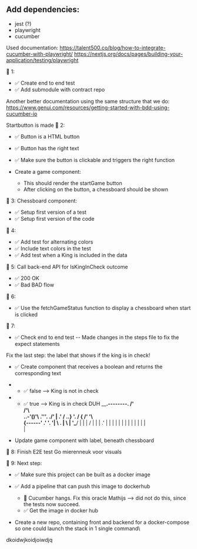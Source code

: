 ## Add dependencies:
- jest (?)
- playwright
- cucumber

Used documentation:
https://talent500.co/blog/how-to-integrate-cucumber-with-playwright/
https://nextjs.org/docs/pages/building-your-application/testing/playwright

🥫 1:
- ✅ Create end to end test
- ✅ Add submodule with contract repo

Another better documentation using the same structure that we do:
https://www.genui.com/resources/getting-started-with-bdd-using-cucumber-io


Startbutton is made
🥫 2:
- ✅ Button is a HTML button
- ✅ Button has the right text
- ✅ Make sure the button is clickable and triggers the right function

- Create a game component:
    - This should render the startGame button
    - After clicking on the button, a chessboard should be shown

🥫 3:
Chessboard component: 
- ✅ Setup first version of a test
- ✅ Setup first version of the code

🥫 4:
- ✅ Add test for alternating colors
- ✅ Include text colors in the test
- ✅ Add test when a King is included in the data

🥫 5:
Call back-end API for IsKingInCheck outcome
- ✅ 200 OK
- ✅ Bad BAD flow

🥫 6:
- ✅ Use the fetchGameStatus function to display a chessboard when start is clicked

🥫 7:
- ✅ Check end to end test
-- Made changes in the steps file to fix the expect statements

Fix the last step: the label that shows if the king is in check!
- ✅ Create component that receives a boolean and returns the corresponding text
- - ✅ false --> King is not in check
- - ✅ true --> King is in check
DUH
                       ______.--------.
                     /'                \
                    /'\                 \
                ..-'\()'\    .'''.    ./'
               |                .'    /
                \..}                  '\.
                 /     {      /'    '\   \
                {------'    .'        '.  '|
                 \        . |           \   |
                  '\_____/  |            |   |
                   /       |             |    |
                 .'       |              |     |
                 |       |              |       |
                 |      |              |       |
                 |                    |         \
                                                 |

- Update game component with label, beneath chessboard

🥫 8:
Finish E2E test
Go mierenneuk voor visuals

🥫 9:
Next step:
- ✅ Make sure this project can be built as a docker image
- ✅ Add a pipeline that can push this image to dockerhub
  - 🖕 Cucumber hangs. Fix this oracle Mathijs --> did not do this, since the tests now succeed.
  - ✅ Get the image in docker hub

- Create a new repo, containing front and backend for a docker-compose so one could launch the stack in 1 single command\


dkoidwjkoidjoiwdjq